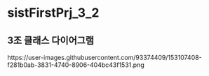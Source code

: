 # sistFirstPrj_3_2
<h2>3조 클래스 다이어그램</h2>
https://user-images.githubusercontent.com/93374409/153107408-f281b0ab-3831-4740-8906-404bc43f1531.png
